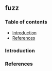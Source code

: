 ## fuzz

### Table of contents
- [Introduction](#introduction)
- [References](#references)

### Introduction

### References
